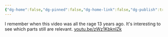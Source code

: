 ```yaml
---
{"dg-home":false,"dg-pinned":false,"dg-home-link":false,"dg-publish":true,"tags":["dgblip"],"disabled rules":["yaml-title","yaml-title-alias","file-name-heading"],"title":"philipp on mastodon @ 2023-04-10","created-date":"2023-04-10T13:18:30","id":110174713310964980,"updated-date":"2025-05-02T08:50:43","dg-path":"blips/110174713310964970.md","permalink":"/blips/110174713310964970/","dgPassFrontmatter":true}
---
```



I remember when this video was all the rage 13 years ago. It's interesting to see which parts still are relevant. [youtu.be/zWz1KbknIZk](https://youtu.be/zWz1KbknIZk)



